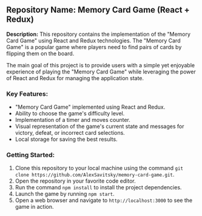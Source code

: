 ## **Repository Name: Memory Card Game (React + Redux)**

**Description:**
This repository contains the implementation of the "Memory Card Game" using React and Redux technologies. The "Memory Card Game" is a popular game where players need to find pairs of cards by flipping them on the board.

The main goal of this project is to provide users with a simple yet enjoyable experience of playing the "Memory Card Game" while leveraging the power of React and Redux for managing the application state. 

### Key Features:

* "Memory Card Game" implemented using React and Redux.
* Ability to choose the game's difficulty level.
* Implementation of a timer and moves counter.
* Visual representation of the game's current state and messages for victory, defeat, or incorrect card selections.
* Local storage for saving the best results.

### Getting Started:

1. Clone this repository to your local machine using the command `git clone https://github.com/AlexSavitsky/memory-card-game.git`.
2. Open the repository in your favorite code editor.
3. Run the command `npm install` to install the project dependencies.
4. Launch the game by running `npm start`.
5. Open a web browser and navigate to `http://localhost:3000` to see the game in action.
